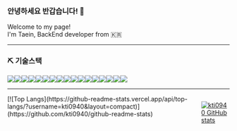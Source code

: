 ### 안녕하세요 반갑습니다! 👋 <br>

Welcome to my page!<br>
I'm Taein, BackEnd developer from 🇰🇷

---

### ⛏ 기술스택
<div style="display:flex">
<img src="https://img.shields.io/badge/Python-3776AB?style=for-the-badge&logo=Python&logoColor=white">
<img src="https://img.shields.io/badge/Django-092E20?style=for-the-badge&logo=Django&logoColor=white">
<img src="https://img.shields.io/badge/Flask-000000?style=for-the-badge&logo=Flask&logoColor=white">  
<img src="https://img.shields.io/badge/HTML5-e34f26?style=for-the-badge&logo=HTML5&logoColor=white">
<img src="https://img.shields.io/badge/CSS3-1572B6?style=for-the-badge&logo=CSS3&logoColor=white">
<img src="https://img.shields.io/badge/Javascript-F7DF1E?style=for-the-badge&logo=JavaScript&logoColor=white">
<img src="https://img.shields.io/badge/PostgreSQL-4169E1?style=for-the-badge&logo=PostgreSQL&logoColor=white">
<img src="https://img.shields.io/badge/MongoDB-47A248?style=for-the-badge&logo=MongoDB&logoColor=white">
<img src="https://img.shields.io/badge/Git-F05032?style=for-the-badge&logo=Git&logoColor=white">
<img src="https://img.shields.io/badge/Github-181717?style=for-the-badge&logo=Github&logoColor=white">
<img src="https://img.shields.io/badge/Sourcetree-0052CC?style=for-the-badge&logo=Sourcetree&logoColor=white">
<img src="https://img.shields.io/badge/Docker-2496ED?style=for-the-badge&logo=Docker&logoColor=white">
<img src="https://img.shields.io/badge/Amazon EC2-FF9900?style=for-the-badge&logo=Amazon EC2&logoColor=white">
<img src="https://img.shields.io/badge/Amazon S3-569A31?style=for-the-badge&logo=Amazon S3&logoColor=white">
<img src="https://img.shields.io/badge/Gunicorn-499848?style=for-the-badge&logo=Gunicorn&logoColor=white">
<img src="https://img.shields.io/badge/NGINX-009639?style=for-the-badge&logo=NGINX&logoColor=white">
<img src="https://img.shields.io/badge/Visual Studio Code-007ACC?style=for-the-badge&logo=Visual Studio Code&logoColor=white">
</div>

---
<div style="display:flex">
[![Top Langs](https://github-readme-stats.vercel.app/api/top-langs/?username=kti0940&layout=compact)](https://github.com/kti0940/github-readme-stats)
  
[![kti0940 GitHub stats](https://github-readme-stats.vercel.app/api?username=kti0940)](https://github.com/kti0940/github-readme-stats)
</div>
